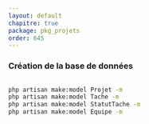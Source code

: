 ```yaml
---
layout: default
chapitre: true
package: pkg_projets
order: 645
---
```

### Création de la base de données 


````bash

php artisan make:model Projet -m
php artisan make:model Tache -m
php artisan make:model StatutTache -m
php artisan make:model Equipe -m


````